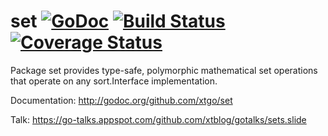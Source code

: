 # set [![GoDoc](https://godoc.org/github.com/xtgo/set?status.png)](https://godoc.org/github.com/xtgo/set) [![Build Status](https://drone.io/github.com/xtgo/set/status.png)](https://drone.io/github.com/xtgo/set/latest) [![Coverage Status](https://coveralls.io/repos/xtgo/set/badge.svg?branch=master&service=github)](https://coveralls.io/github/xtgo/set?branch=master)

Package set provides type-safe, polymorphic mathematical set operations that operate on any sort.Interface implementation.

Documentation: http://godoc.org/github.com/xtgo/set

Talk: https://go-talks.appspot.com/github.com/xtblog/gotalks/sets.slide
